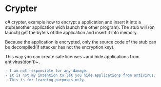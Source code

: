 # Crypter
c# crypter, example how to encrypt a application and insert it into a stub(another application wich launch the other program).
The stub will (on launch) get the byte's of the application and insert it into memory.

Because the application is encrypted, only the source code of the stub can be decompiled(if attacker has not the encryption key).

This way you can create safe licenses ~and hide applications from antivirus(don't)~.

```diff
- I am not responsible for any damage.
- It is not my intention to let you hide applications from antivirus.
- This is for learning purposes only.
```

